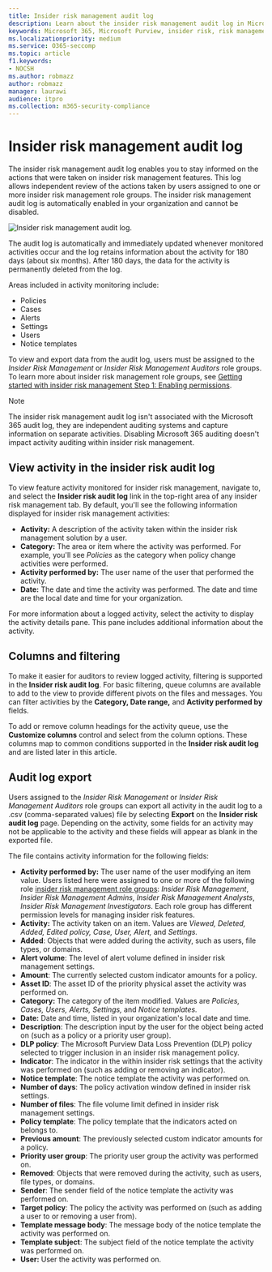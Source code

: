 ```yaml
---
title: Insider risk management audit log
description: Learn about the insider risk management audit log in Microsoft Purview
keywords: Microsoft 365, Microsoft Purview, insider risk, risk management, compliance
ms.localizationpriority: medium
ms.service: O365-seccomp
ms.topic: article
f1.keywords:
- NOCSH
ms.author: robmazz
author: robmazz
manager: laurawi
audience: itpro
ms.collection: m365-security-compliance
---
```


# Insider risk management audit log

The insider risk management audit log enables you to stay informed on the actions that were taken on insider risk management features. This log allows independent review of the actions taken by users assigned to one or more insider risk management role groups. The insider risk management audit log is automatically enabled in your organization and cannot be disabled.

![Insider risk management audit log.](../media/insider-risk-audit-log.png)

The audit log is automatically and immediately updated whenever monitored activities occur and the log retains information about the activity for 180 days (about six months). After 180 days, the data for the activity is permanently deleted from the log.

Areas included in activity monitoring include:

- Policies
- Cases
- Alerts
- Settings
- Users
- Notice templates

To view and export data from the audit log, users must be assigned to the *Insider Risk Management* or *Insider Risk Management Auditors* role groups. To learn more about insider risk management role groups, see [Getting started with insider risk management Step 1: Enabling permissions](insider-risk-management-configure.md#step-1-required-enable-permissions-for-insider-risk-management).

> [!NOTE]
> The insider risk management audit log isn't associated with the Microsoft 365 audit log, they are independent auditing systems and capture information on separate activities. Disabling Microsoft 365 auditing doesn't impact activity auditing within insider risk management.

## View activity in the insider risk audit log

To view feature activity monitored for insider risk management, navigate to, and select the **Insider risk audit log** link in the top-right area of any insider risk management tab. By default, you'll see the following information displayed for insider risk management activities:

- **Activity:** A description of the activity taken within the insider risk management solution by a user.
- **Category:** The area or item where the activity was performed. For example, you'll see *Policies* as the category when policy change activities were performed.
- **Activity performed by:** The user name of the user that performed the activity.
- **Date:** The date and time the activity was performed. The date and time are the local date and time for your organization.

For more information about a logged activity, select the activity to display the activity details pane. This pane includes additional information about the activity.

## Columns and filtering

To make it easier for auditors to review logged activity, filtering is supported in the **Insider risk audit log**. For basic filtering, queue columns are available to add to the view to provide different pivots on the files and messages. You can filter activities by the **Category, Date range,** and **Activity performed by** fields.

To add or remove column headings for the activity queue, use the **Customize columns** control and select from the column options. These columns map to common conditions supported in the **Insider risk audit log** and are listed later in this article.

## Audit log export

Users assigned to the *Insider Risk Management* or *Insider Risk Management Auditors* role groups can export all activity in the audit log to a .csv (comma-separated values) file by selecting **Export** on the **Insider risk audit log** page. Depending on the activity, some fields for an activity may not be applicable to the activity and these fields will appear as blank in the exported file.

The file contains activity information for the following fields:

- **Activity performed by:** The user name of the user modifying an item value. Users listed here were assigned to one or more of the following role [insider risk management role groups](insider-risk-management-configure.md#step-1-required-enable-permissions-for-insider-risk-management): *Insider Risk Management*, *Insider Risk Management Admins*, *Insider Risk Management Analysts*, *Insider Risk Management Investigators*. Each role group has different permission levels for managing insider risk features.
- **Activity:** The activity taken on an item. Values are *Viewed, Deleted, Added, Edited policy, Case, User, Alert,* and *Settings.*
- **Added**: Objects that were added during the activity, such as users, file types, or domains.
- **Alert volume**: The level of alert volume defined in insider risk management settings.
- **Amount**: The currently selected custom indicator amounts for a policy.
- **Asset ID**: The asset ID of the priority physical asset the activity was performed on.
- **Category:** The category of the item modified. Values are *Policies, Cases, Users, Alerts, Settings,* and *Notice templates.*
- **Date:** Date and time, listed in your organization's local date and time.
- **Description**: The description input by the user for the object being acted on (such as a policy or a priority user group).
- **DLP policy**: The Microsoft Purview Data Loss Prevention (DLP) policy selected to trigger inclusion in an insider risk management policy.
- **Indicator**: The indicator in the within insider risk settings that the activity was performed on (such as adding or removing an indicator).
- **Notice template**: The notice template the activity was performed on.
- **Number of days**: The policy activation window defined in insider risk settings.
- **Number of files**: The file volume limit defined in insider risk management settings.
- **Policy template**: The policy template that the indicators acted on belongs to.
- **Previous amount**: The previously selected custom indicator amounts for a policy.
- **Priority user group**: The priority user group the activity was performed on.
- **Removed**: Objects that were removed during the activity, such as users, file types, or domains.
- **Sender**: The sender field of the notice template the activity was performed on.
- **Target policy**: The policy the activity was performed on (such as adding a user to or removing a user from).
- **Template message body**: The message body of the notice template the activity was performed on.
- **Template subject**: The subject field of the notice template the activity was performed on.
- **User:** User the activity was performed on.
